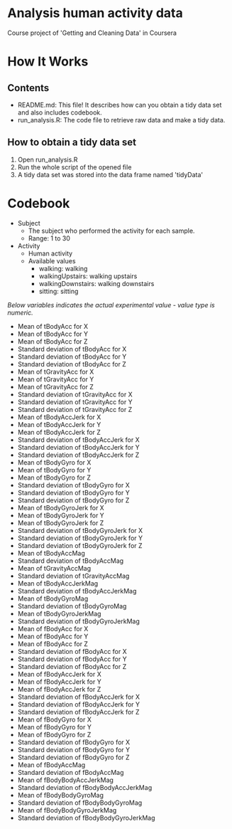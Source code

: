 Analysis human activity data
============================

Course project of 'Getting and Cleaning Data' in Coursera

# How It Works
## Contents
* README.md: This file! It describes how can you obtain a tidy data set and also includes codebook.
* run_analysis.R: The code file to retrieve raw data and make a tidy data.

## How to obtain a tidy data set
1. Open run_analysis.R
2. Run the whole script of the opened file
3. A tidy data set was stored into the data frame named 'tidyData'

# Codebook
* Subject
  - The subject who performed the activity for each sample.
  - Range: 1 to 30
* Activity
  - Human activity
  - Available values
    - walking: walking
    - walkingUpstairs: walking upstairs
    - walkingDownstairs: walking downstairs
    - sitting: sitting

*Below variables indicates the actual experimental value - value type is numeric.*
* Mean of tBodyAcc for X
* Mean of tBodyAcc for Y
* Mean of tBodyAcc for Z
* Standard deviation of tBodyAcc for X
* Standard deviation of tBodyAcc for Y
* Standard deviation of tBodyAcc for Z
* Mean of tGravityAcc for X
* Mean of tGravityAcc for Y
* Mean of tGravityAcc for Z
* Standard deviation of tGravityAcc for X
* Standard deviation of tGravityAcc for Y
* Standard deviation of tGravityAcc for Z
* Mean of tBodyAccJerk for X
* Mean of tBodyAccJerk for Y
* Mean of tBodyAccJerk for Z
* Standard deviation of tBodyAccJerk for X
* Standard deviation of tBodyAccJerk for Y
* Standard deviation of tBodyAccJerk for Z
* Mean of tBodyGyro for X
* Mean of tBodyGyro for Y
* Mean of tBodyGyro for Z
* Standard deviation of tBodyGyro for X
* Standard deviation of tBodyGyro for Y
* Standard deviation of tBodyGyro for Z
* Mean of tBodyGyroJerk for X
* Mean of tBodyGyroJerk for Y
* Mean of tBodyGyroJerk for Z
* Standard deviation of tBodyGyroJerk for X
* Standard deviation of tBodyGyroJerk for Y
* Standard deviation of tBodyGyroJerk for Z
* Mean of tBodyAccMag
* Standard deviation of tBodyAccMag
* Mean of tGravityAccMag
* Standard deviation of tGravityAccMag
* Mean of tBodyAccJerkMag
* Standard deviation of tBodyAccJerkMag
* Mean of tBodyGyroMag
* Standard deviation of tBodyGyroMag
* Mean of tBodyGyroJerkMag
* Standard deviation of tBodyGyroJerkMag
* Mean of fBodyAcc for X
* Mean of fBodyAcc for Y
* Mean of fBodyAcc for Z
* Standard deviation of fBodyAcc for X
* Standard deviation of fBodyAcc for Y
* Standard deviation of fBodyAcc for Z
* Mean of fBodyAccJerk for X
* Mean of fBodyAccJerk for Y
* Mean of fBodyAccJerk for Z
* Standard deviation of fBodyAccJerk for X
* Standard deviation of fBodyAccJerk for Y
* Standard deviation of fBodyAccJerk for Z
* Mean of fBodyGyro for X
* Mean of fBodyGyro for Y
* Mean of fBodyGyro for Z
* Standard deviation of fBodyGyro for X
* Standard deviation of fBodyGyro for Y
* Standard deviation of fBodyGyro for Z
* Mean of fBodyAccMag
* Standard deviation of fBodyAccMag
* Mean of fBodyBodyAccJerkMag
* Standard deviation of fBodyBodyAccJerkMag
* Mean of fBodyBodyGyroMag
* Standard deviation of fBodyBodyGyroMag
* Mean of fBodyBodyGyroJerkMag
* Standard deviation of fBodyBodyGyroJerkMag

